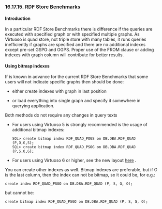 <div>

<div>

<div>

<div>

### 16.17.15. RDF Store Benchmarks

</div>

</div>

</div>

<div>

<div>

<div>

<div>

#### Introduction

</div>

</div>

</div>

In a particular RDF Store Benchmarks there is difference if the queries
are executed with specified graph or with specified multiple graphs. As
Virtuoso is quad store, not triple store with many tables, it runs
queries inefficiently if graphs are specified and there are no
additional indexes except pre-set GSPO and OGPS. Proper use of the FROM
clause or adding indexes with graph column will contribute for better
results.

</div>

<div>

<div>

<div>

<div>

#### Using bitmap indexes

</div>

</div>

</div>

If is known in advance for the current RDF Store Benchmarks that some
users will not indicate specific graphs then should be done:

<div>

- either create indexes with graph in last position

- or load everything into single graph and specify it somewhere in
  querying application.

</div>

Both methods do not require any changes in query texts

<div>

- For users using Virtuoso 5 is strongly recommended is the usage of
  additional bitmap indexes:

  ``` programlisting
  SQL> create bitmap index RDF_QUAD_POGS on DB.DBA.RDF_QUAD (P,O,G,S);
  SQL> create bitmap index RDF_QUAD_PSOG on DB.DBA.RDF_QUAD (P,S,O,G);
  ```

- For users using Virtuoso 6 or higher, see the new layout
  <a href="rdfperfrdfscheme.html" class="link"
  title="16.17.2. RDF Index Scheme">here</a> .

</div>

You can create other indexes as well. Bitmap indexes are preferable, but
if O is the last column, then the index can not be bitmap, so it could
be, for e.g.:

``` programlisting
create index RDF_QUAD_PSGO on DB.DBA.RDF_QUAD (P, S, G, O);
```

but cannot be:

``` programlisting
create bitmap index RDF_QUAD_PSGO on DB.DBA.RDF_QUAD (P, S, G, O);
```

</div>

</div>

